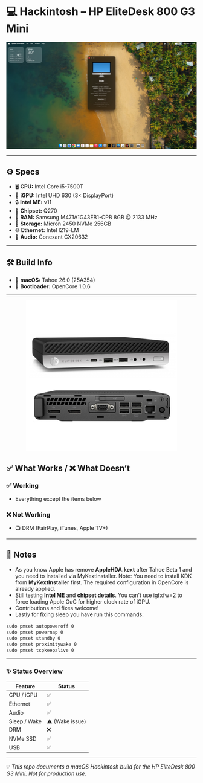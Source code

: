 # 💻 Hackintosh – HP EliteDesk 800 G3 Mini

<p align="center">
  <img src="images/screen.jpg" alt="Screen Shot" width="700"/>
</p>

---

## ⚙️ Specs

- 🖥️ **CPU:** Intel Core i5-7500T
- 🎨 **iGPU:** Intel UHD 630 (3× DisplayPort)
- 🔒 **Intel ME:** v11
- 🧩 **Chipset:** Q270
- 🧠 **RAM:** Samsung M471A1G43EB1-CPB 8GB @ 2133 MHz
- 💾 **Storage:** Micron 2450 NVMe 256GB
- 🌐 **Ethernet:** Intel I219-LM
- 🎵 **Audio:** Conexant CX20632

---

## 🛠️ Build Info

- 🍏 **macOS:** Tahoe 26.0 (25A354)
- 🚀 **Bootloader:** OpenCore 1.0.6

---

<p align="center">
  <img src="images/device.jpg" alt="HP EliteDesk 800 G3 Mini" width="400"/>
</p>

## ✅ What Works / ❌ What Doesn’t

### ✅ Working
- Everything except the items below

### ❌ Not Working
- 📺 DRM (FairPlay, iTunes, Apple TV+)


---

## 📌 Notes
- As you know Apple has remove **AppleHDA.kext** after Tahoe Beta 1 and you need to installed via <a herf="https://github.com/Mirone/MyKextInstaller">MyKextInstaller</as>. Note: You need to install KDK from **MyKextInstaller** first. The required configuration in OpenCore is already applied.
- Still testing **Intel ME** and **chipset details**. You can't use igfxfw=2 to force loading Apple GuC for higher clock rate of iGPU.
- Contributions and fixes welcome!
- Lastly for fixing sleep you have run this commands:
```
sudo pmset autopoweroff 0
sudo pmset powernap 0
sudo pmset standby 0
sudo pmset proximitywake 0
sudo pmset tcpkeepalive 0
```

---

### ✨ Status Overview

| Feature       |Status|
|---------------|-----------------|
| CPU / iGPU    | ✅              |
| Ethernet      | ✅              |
| Audio         | ✅              |
| Sleep / Wake  | ⚠️ (Wake issue) |
| DRM           | ❌               |
| NVMe SSD      | ✅              |
| USB           | ✅              |

---

💡 *This repo documents a macOS Hackintosh build for the HP EliteDesk 800 G3 Mini. Not for production use.*
